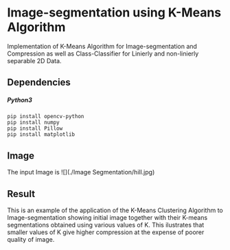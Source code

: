 # Image-segmentation using K-Means Algorithm
Implementation of K-Means Algorithm for Image-segmentation and Compression as well as Class-Classifier for Linierly and non-linierly separable 2D Data.

## Dependencies
##### Python3
```
pip install opencv-python
pip install numpy
pip install Pillow
pip install matplotlib
```
## Image
The input Image is
![](./Image Segmentation/hill.jpg)
## Result
This is an example of the application of the K-Means Clustering Algorithm to Image-segmentation showing initial image together with their K-means segmentations obtained using various values of K.
This ilustrates that smaller values of K give higher compression at the expense of poorer quality of image.

